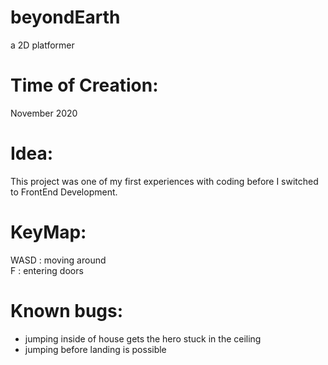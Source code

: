 # beyondEarth
a 2D platformer

# Time of Creation:
November 2020

# Idea:
This project was one of my first experiences with coding before I switched to FrontEnd Development.


# KeyMap: <br>
WASD    :  moving around <br>
F       :  entering doors <br>

# Known bugs:
- jumping inside of house gets the hero stuck in the ceiling
- jumping before landing is possible
